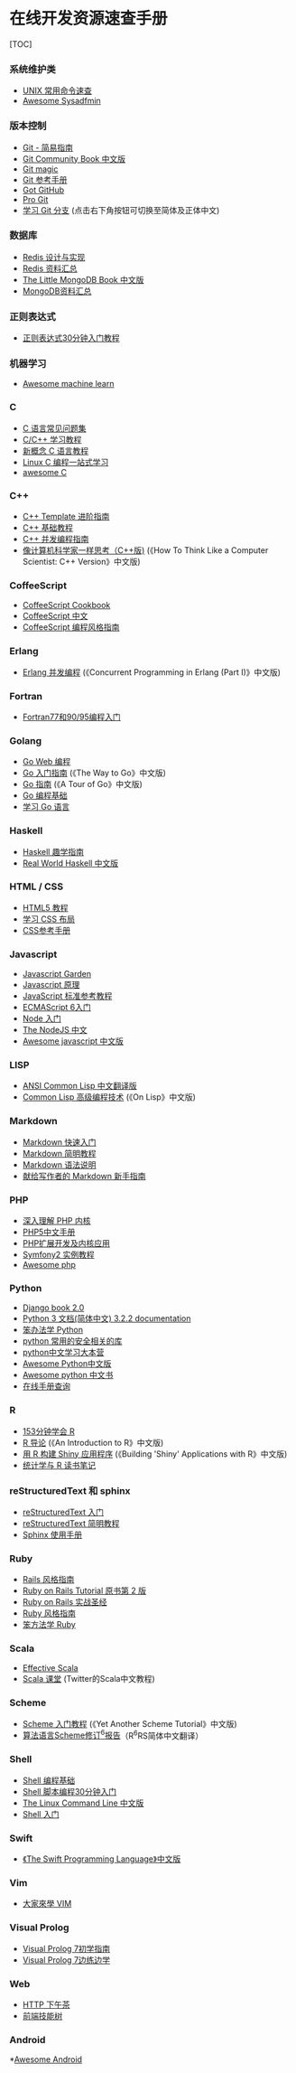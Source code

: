 # 在线开发资源速查手册

[TOC]

### 系统维护类
* [UNIX 常用命令速查](http://cb.vu/unixtoolbox_zh_CN.xhtml)
* [Awesome Sysadfmin](https://github.com/jobbole/awesome-sysadmin-cn)

### 版本控制
* [Git - 简易指南](http://rogerdudler.github.io/git-guide/index.zh.html)
* [Git Community Book 中文版](http://gitbook.liuhui998.com/)
* [Git magic](http://www-cs-students.stanford.edu/~blynn/gitmagic/intl/zh_cn/)
* [Git 参考手册](http://gitref.justjavac.com/)
* [Got GitHub](https://github.com/gotgit/gotgithub)
* [Pro Git](http://git-scm.com/book/zh)
* [学习 Git 分支](http://pcottle.github.io/learnGitBranching/) (点击右下角按钮可切换至简体及正体中文)


### 数据库
* [Redis 设计与实现](http://www.redisbook.com)
* [Redis 资料汇总](http://blog.nosqlfan.com/html/3537.html)
* [The Little MongoDB Book 中文版](https://github.com/justinyhuang/the-little-mongodb-book-cn)
* [MongoDB资料汇总](http://blog.nosqlfan.com/html/3548.html)


### 正则表达式
* [正则表达式30分钟入门教程](http://deerchao.net/tutorials/regex/regex.htm)

### 机器学习
* [Awesome machine learn](https://github.com/jobbole/awesome-machine-learning-cn)

### C
* [C 语言常见问题集](http://c-faq-chn.sourceforge.net/ccfaq/ccfaq.html)
* [C/C++ 学习教程](http://doc.lellansin.com/)
* [新概念 C 语言教程](https://github.com/limingth/NCCL)
* [Linux C 编程一站式学习](http://docs.linuxtone.org/ebooks/C&CPP/c/)
* [awesome C](https://github.com/jobbole/awesome-c-cn)



### C++
* [C++ Template 进阶指南](https://github.com/wuye9036/CppTemplateTutorial)
* [C++ 基础教程](http://www.prglab.com/cms/)
* [C++ 并发编程指南](https://github.com/forhappy/A-Detailed-Cplusplus-Concurrency-Tutorial)
* [像计算机科学家一样思考（C++版)](http://www.ituring.com.cn/book/1203) (《How To Think Like a Computer Scientist: C++ Version》中文版)


### CoffeeScript
* [CoffeeScript Cookbook](http://island205.github.io/coffeescript-cookbook.github.com/)
* [CoffeeScript 中文](http://coffee-script.org/)
* [CoffeeScript 编程风格指南](https://github.com/elrrrrrrr/coffeescript-style-guide/blob/master/README-ZH.md)


### Erlang
* [Erlang 并发编程](https://github.com/liancheng/cpie-cn) (《Concurrent Programming in Erlang (Part I)》中文版)


### Fortran
* [Fortran77和90/95编程入门](http://micro.ustc.edu.cn/Fortran/ZJDing/)


### Golang
* [Go Web 编程](https://github.com/astaxie/build-web-application-with-golang)
* [Go 入门指南](https://github.com/Unknwon/the-way-to-go_ZH_CN) (《The Way to Go》中文版)
* [Go 指南](http://go-tour-zh.appsp0t.com/) (《A Tour of Go》中文版)
* [Go 编程基础](https://github.com/Unknwon/go-fundamental-programming)
* [学习 Go 语言](https://github.com/mikespook/Learning-Go-zh-cn)


### Haskell
* [Haskell 趣学指南](http://learnyouahaskell-zh-tw.csie.org/)
* [Real World Haskell 中文版](http://rwh.readthedocs.org/en/latest/)


### HTML / CSS
* [HTML5 教程](http://www.w3school.com.cn/html5/)
* [学习 CSS 布局](http://zh.learnlayout.com/)
* [CSS参考手册](http://css.doyoe.com/)


### Javascript
* [Javascript Garden](http://bonsaiden.github.io/JavaScript-Garden/zh/)
* [Javascript 原理](http://typeof.net/s/jsmech/)
* [JavaScript 标准参考教程](http://javascript.ruanyifeng.com/)
* [ECMAScript 6入门](http://es6.ruanyifeng.com/)
* [Node 入门](http://www.nodebeginner.org/index-zh-cn.html)
* [The NodeJS 中文](https://www.gitbook.io/book/0532/nodejs)
* [Awesome javascript 中文版](https://github.com/jobbole/awesome-javascript-cn)


### LISP
* [ANSI Common Lisp 中文翻译版](http://acl.readthedocs.org/en/latest/)
* [Common Lisp 高级编程技术](http://www.ituring.com.cn/minibook/862) (《On Lisp》中文版)


### Markdown
* [Markdown 快速入门](http://wowubuntu.com/markdown/basic.html)
* [Markdown 简明教程](http://jianshu.io/p/7bd23251da0a)
* [Markdown 语法说明](http://wowubuntu.com/markdown/)
* [献给写作者的 Markdown 新手指南](http://jianshu.io/p/q81RER)


### PHP
* [深入理解 PHP 内核](http://www.php-internals.com/book/)
* [PHP5中文手册](http://php.net/manual/zh/)
* [PHP扩展开发及内核应用](http://www.walu.cc/phpbook/preface.md)
* [Symfony2 实例教程](http://wusuopu.gitbooks.io/symfony2_tutorial/content)
* [Awesome php](https://github.com/jobbole/awesome-php-cn)


### Python
* [Django book 2.0](http://djangobook.py3k.cn/2.0/)
* [Python 3 文档(简体中文) 3.2.2 documentation](http://docspy3zh.readthedocs.org/en/latest/)
* [笨办法学 Python](http://sebug.net/paper/books/LearnPythonTheHardWay/)
* [python 常用的安全相关的库](https://github.com/daodaoliang/python-pentest-tools/blob/master/README.md)
* [python中文学习大本营](http://www.pythondoc.com/)
* [Awesome Python中文版](https://github.com/daodaoliang/awesome-python-cn)
* [Awesome python 中文书](https://github.com/jobbole/awesome-python-books)
* [在线手册查询](http://docs.pythontab.com/)

### R
* [153分钟学会 R ](http://cran.r-project.org/doc/contrib/Liu-FAQ.pdf)
* [R 导论](http://cran.r-project.org/doc/contrib/Ding-R-intro_cn.pdf) (《An Introduction to R》中文版)
* [用 R 构建 Shiny 应用程序](http://yanping.me/shiny-tutorial/) (《Building 'Shiny' Applications with R》中文版)
* [统计学与 R 读书笔记](http://cran.r-project.org/doc/contrib/Xu-Statistics_and_R.pdf)


### reStructuredText 和 sphinx
* [reStructuredText 入门](http://www.pythondoc.com/sphinx/rest.html)
* [reStructuredText 简明教程](http://jwch.sdut.edu.cn/book/rst.html)
* [Sphinx 使用手册](https://zh-sphinx-doc.readthedocs.org/en/latest/)

### Ruby
* [Rails 风格指南](https://github.com/JuanitoFatas/rails-style-guide/blob/master/README-zhCN.md)
* [Ruby on Rails Tutorial 原书第 2 版](http://railstutorial-china.org/)
* [Ruby on Rails 实战圣经](http://ihower.tw/rails4/)
* [Ruby 风格指南](https://github.com/JuanitoFatas/ruby-style-guide/blob/master/README-zhCN.md)
* [笨方法学 Ruby](http://lrthw.github.io/)


### Scala
* [Effective Scala](http://twitter.github.io/effectivescala/index-cn.html)
* [Scala 课堂](http://twitter.github.io/scala_school/zh_cn/index.html) (Twitter的Scala中文教程)


### Scheme
* [Scheme 入门教程](http://deathking.github.io/yast-cn/) (《Yet Another Scheme Tutorial》中文版)
* [算法语言Scheme修订<sup>6</sup>报告](http://r6rs.mrliu.org/)（R<sup>6</sup>RS简体中文翻译）


### Shell
* [Shell 编程基础](http://wiki.ubuntu.org.cn/Shell%E7%BC%96%E7%A8%8B%E5%9F%BA%E7%A1%80)
* [Shell 脚本编程30分钟入门](https://github.com/qinjx/30min_guides/blob/master/shell.md)
* [The Linux Command Line 中文版](http://billie66.github.io/TLCL/book/zh)
* [Shell 入门](http://billie66.github.io/TLCL/book/)

### Swift
* [《The Swift Programming Language》中文版](https://www.gitbook.io/book/numbbbbb/-the-swift-programming-language-)


### Vim
* [大家來學 VIM](http://www.study-area.org/tips/vim/index.html)


### Visual Prolog
* [Visual Prolog 7初学指南](http://wiki.visual-prolog.com/index.php?title=A_Beginners_Guide_to_Visual_Prolog_in_Chinese)
* [Visual Prolog 7边练边学](http://wiki.visual-prolog.com/index.php?title=Visual_Prolog_for_Tyros_in_Chinese)


### Web
* [HTTP 下午茶](http://happypeter.github.io/tealeaf-http)
* [前端技能树](https://leohxj.gitbooks.io/front-end-database/content/html-and-css-basic/index.html)

### Android
*[Awesome Android](https://github.com/jobbole/awesome-android-cn)